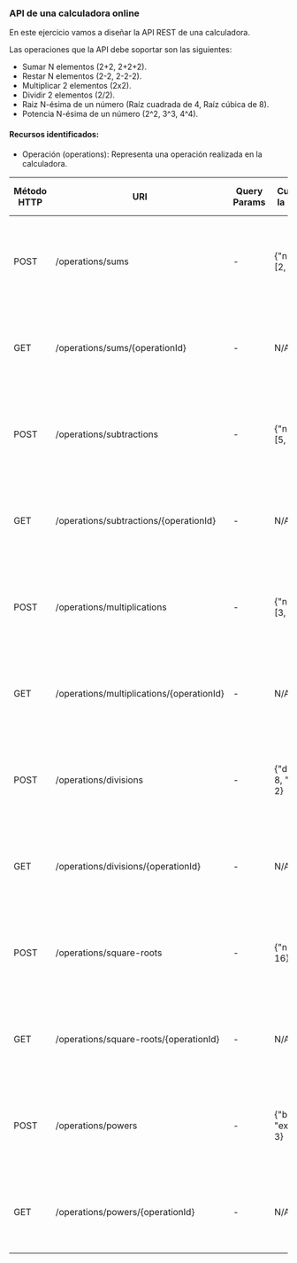 ### API de una calculadora online

En este ejercicio vamos a diseñar la API REST de una calculadora.

Las operaciones que la API debe soportar son las siguientes:

- Sumar N elementos (2+2, 2+2+2).
- Restar N elementos (2-2, 2-2-2).
- Multiplicar 2 elementos (2x2).
- Dividir 2 elementos (2/2).
- Raiz N-ésima de un número (Raíz cuadrada de 4, Raíz cúbica de 8).
- Potencia N-ésima de un número (2^2, 3^3, 4^4).

#### Recursos identificados:

- Operación (operations): Representa una operación realizada en la calculadora.

| Método HTTP | URI                                       | Query Params | Cuerpo de la Petición         | Cuerpo de la Respuesta                                          | Códigos de Respuesta                                                   |
|-------------|-------------------------------------------|--------------|-------------------------------|-----------------------------------------------------------------|------------------------------------------------------------------------|
| POST        | /operations/sums                          | -            | {"numbers": [2, 2, 2]}        | {"operationId": 123, "result": 6}                               | 201 Created  <br/> 400 Bad Request  <br/>500 Internal Server Error     |
| GET         | /operations/sums/{operationId}            | -            | N/A                           | {"operation": {"id": 123, "expression": "2+2"}}                 | 200 OK  <br/>404 Not Found  <br/>500 Internal Server Error             |
| POST        | /operations/subtractions                  | -            | {"numbers": [5, 3]}           | {"operationId": 124, "result": 2}                               | 201 Created   <br/> 400 Bad Request  <br/>500 Internal Server Error    |
| GET         | /operations/subtractions/{operationId}    | -            | N/A                           | {"operation": {"id": 124, "expression": "5-3"}}                 | 200 OK  <br/>404 Not Found  <br/>500 Internal Server Error             |
| POST        | /operations/multiplications               | -            | {"numbers": [3, 4]}           | {"operationId": 125, "result": 12}                              | 201 Created    <br/> 400 Bad Request  <br/>500 Internal Server Error   |
| GET         | /operations/multiplications/{operationId} | -            | N/A                           | {"operation": {"id": 125, "expression": "3x4"}}                 | 200 OK  <br/>404 Not Found  <br/>500 Internal Server Error             |
| POST        | /operations/divisions                     | -            | {"dividend": 8, "divisor": 2} | {"operationId": 126, "result": 4}                               | 201 Created     <br/> 400 Bad Request  <br/>500 Internal Server Error  |
| GET         | /operations/divisions/{operationId}       | -            | N/A                           | {"operation": {"id": 126, "expression": "8/2"}}                 | 200 OK  <br/>404 Not Found  <br/>500 Internal Server Error             |
| POST        | /operations/square-roots                  | -            | {"number": 16}                | {"operationId": 127, "result": 4}                               | 201 Created   <br/> 400 Bad Request  <br/>500 Internal Server Error    |
| GET         | /operations/square-roots/{operationId}    | -            | N/A                           | {"operation": {"id": 127, "expression": "Raíz cuadrada de 16"}} | 200 OK  <br/>404 Not Found  <br/>500 Internal Server Error             |
| POST        | /operations/powers                        | -            | {"base": 2, "exponent": 3}    | {"operationId": 128, "result": 8}                               | 201 Created      <br/> 400 Bad Request  <br/>500 Internal Server Error |
| GET         | /operations/powers/{operationId}          | -            | N/A                           | {"operation": {"id": 128, "expression": "2^3"}}                 | 200 OK  <br/>404 Not Found  <br/>500 Internal Server Error             |
